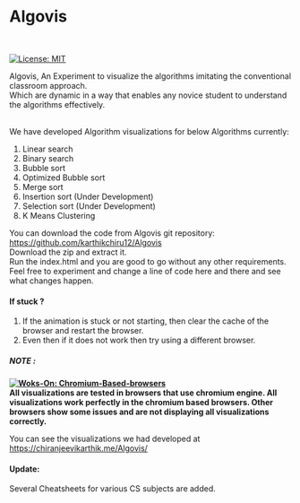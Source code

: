 # Algovis
<br>

[![License: MIT](https://img.shields.io/badge/License-MIT-yellow.svg)](https://github.com/karthikchiru12/Algovis/blob/master/LICENSE)

Algovis, An Experiment to visualize the algorithms imitating the conventional classroom approach.<br>
Which are dynamic in a way that enables any novice student to understand the algorithms effectively.
<br>
<br>

We have developed Algorithm visualizations for below Algorithms currently: <br>
1. Linear search
2. Binary search
3. Bubble sort
4. Optimized Bubble sort
5. Merge sort 
6. Insertion sort (Under Development)
7. Selection sort (Under Development)
8. K Means Clustering

You can download the code from Algovis git repository: https://github.com/karthikchiru12/Algovis <br>
Download the zip and extract it.<br>
Run the index.html and you are good to go without any other requirements.<br>
Feel free to experiment and change a line of code here and there and see what changes happen. <br>

#### If stuck ?
1. If the animation is stuck or not starting, then clear the cache of the browser and restart the browser.
2. Even then if it does not work then try using a different browser.

<h5>NOTE :</h5> <p><b> 
  
[![Woks-On: Chromium-Based-browsers](https://img.shields.io/badge/Works--On-Chromium--Based--Browsers-green.svg)](https://github.com/karthikchiru12/Algovis/blob/master/LICENSE)
<br>
All visualizations are tested in browsers that use chromium engine. All visualizations work perfectly in the chromium based browsers.
Other browsers show some issues and are not displaying all visualizations correctly.</b></p>

You can see the visualizations we had developed at   https://chiranjeevikarthik.me/Algovis/

#### Update:
Several Cheatsheets for various CS subjects are added.

